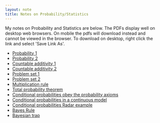 ```yaml
---
layout: note 
title: Notes on Probability/Statistics
---
```



<p class="message">
My notes on Probability and Statistics are below. The PDFs display well on desktop web browsers. On mobile the pdfs will download instead and cannot be viewed in the browser. To download on desktop, right click the link and select 'Save Link As'.
</p>

* [Probability 1](https://kodiak.beardom.xyz/f/p1/)
* [Probability 2](https://kodiak.beardom.xyz/f/p2/)
* [Countable additivity 1](https://kodiak.beardom.xyz/f/ca1/)
* [Countable additivity 2](https://kodiak.beardom.xyz/f/ca2/)
* [Problem set 1](https://kodiak.beardom.xyz/f/ps1/)
* [Problem set 2](https://kodiak.beardom.xyz/f/ps2/)
* [Multiplication rule](https://kodiak.beardom.xyz/f/mr/)
* [Total probability theorem](https://kodiak.beardom.xyz/f/tpt/)
* [Conditional probabilities obey the probability axioms](https://kodiak.beardom.xyz/f/cpotpa/)
* [Conditional probabilities in a continuous model](https://kodiak.beardom.xyz/f/cpiacm/)
* [Conditional probabilities Radar example](https://kodiak.beardom.xyz/f/cpre/)
* [Bayes Rule](https://kodiak.beardom.xyz/f/br/)
* [Bayesian trap](https://kodiak.beardom.xyz/f/bt/)
